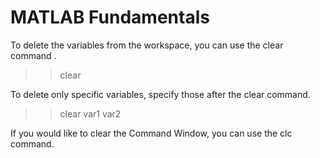 # MATLAB Fundamentals

To delete the variables from the workspace, you can use the clear command .
>> clear

To delete only specific variables, specify those after the clear command.
>> clear var1 var2

If you would like to clear the Command Window, you can use the clc command.
